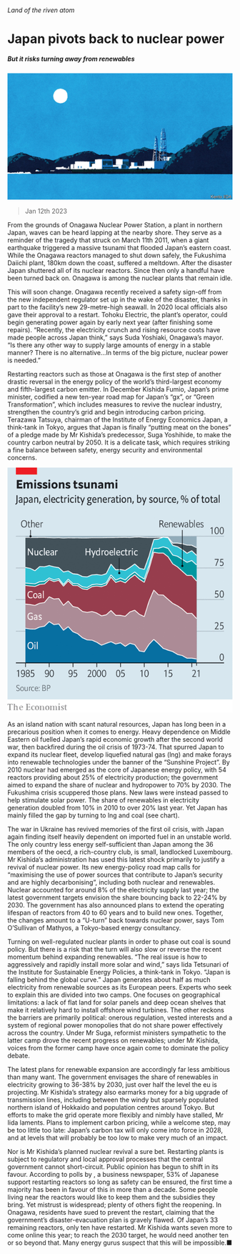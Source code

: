 ###### Land of the riven atom

# Japan pivots back to nuclear power 

##### But it risks turning away from renewables 

![image](images/20230114_ASD001.jpg) 

> Jan 12th 2023 

From the grounds of Onagawa Nuclear Power Station, a plant in northern Japan, waves can be heard lapping at the nearby shore. They serve as a reminder of the tragedy that struck on March 11th 2011, when a giant earthquake triggered a massive tsunami that flooded Japan’s eastern coast. While the Onagawa reactors managed to shut down safely, the Fukushima Daiichi plant, 180km down the coast, suffered a meltdown. After the disaster Japan shuttered all of its nuclear reactors. Since then only a handful have been turned back on. Onagawa is among the nuclear plants that remain idle.

This will soon change. Onagawa recently received a safety sign-off from the new independent regulator set up in the wake of the disaster, thanks in part to the facility’s new 29-metre-high seawall. In 2020 local officials also gave their approval to a restart. Tohoku Electric, the plant’s operator, could begin generating power again by early next year (after finishing some repairs). “Recently, the electricity crunch and rising resource costs have made people across Japan think,” says Suda Yoshiaki, Onagawa’s mayor. “Is there any other way to supply large amounts of energy in a stable manner? There is no alternative…In terms of the big picture, nuclear power is needed.”

Restarting reactors such as those at Onagawa is the first step of another drastic reversal in the energy policy of the world’s third-largest economy and fifth-largest carbon emitter. In December Kishida Fumio, Japan’s prime minister, codified a new ten-year road map for Japan’s “gx”, or “Green Transformation”, which includes measures to revive the nuclear industry, strengthen the country’s grid and begin introducing carbon pricing. Terazawa Tatsuya, chairman of the Institute of Energy Economics Japan, a think-tank in Tokyo, argues that Japan is finally “putting meat on the bones” of a pledge made by Mr Kishida’s predecessor, Suga Yoshihide, to make the country carbon neutral by 2050. It is a delicate task, which requires striking a fine balance between safety, energy security and environmental concerns. 

![image](images/20230114_ASC346.png) 


As an island nation with scant natural resources, Japan has long been in a precarious position when it comes to energy. Heavy dependence on Middle Eastern oil fuelled Japan’s rapid economic growth after the second world war, then backfired during the oil crisis of 1973-74. That spurred Japan to expand its nuclear fleet, develop liquefied natural gas (lng) and make forays into renewable technologies under the banner of the “Sunshine Project”. By 2010 nuclear had emerged as the core of Japanese energy policy, with 54 reactors providing about 25% of electricity production; the government aimed to expand the share of nuclear and hydropower to 70% by 2030. The Fukushima crisis scuppered those plans. New laws were instead passed to help stimulate solar power. The share of renewables in electricity generation doubled from 10% in 2010 to over 20% last year. Yet Japan has mainly filled the gap by turning to lng and coal (see chart). 

The war in Ukraine has revived memories of the first oil crisis, with Japan again finding itself heavily dependent on imported fuel in an unstable world. The only country less energy self-sufficient than Japan among the 36 members of the oecd, a rich-country club, is small, landlocked Luxembourg. Mr Kishida’s administration has used this latest shock primarily to justify a revival of nuclear power. Its new energy-policy road map calls for “maximising the use of power sources that contribute to Japan’s security and are highly decarbonising”, including both nuclear and renewables. Nuclear accounted for around 8% of the electricity supply last year; the latest government targets envision the share bouncing back to 22-24% by 2030. The government has also announced plans to extend the operating lifespan of reactors from 40 to 60 years and to build new ones. Together, the changes amount to a “U-turn” back towards nuclear power, says Tom O’Sullivan of Mathyos, a Tokyo-based energy consultancy. 

Turning on well-regulated nuclear plants in order to phase out coal is sound policy. But there is a risk that the turn will also slow or reverse the recent momentum behind expanding renewables. “The real issue is how to aggressively and rapidly install more solar and wind,” says Iida Tetsunari of the Institute for Sustainable Energy Policies, a think-tank in Tokyo. “Japan is falling behind the global curve.” Japan generates about half as much electricity from renewable sources as its European peers. Experts who seek to explain this are divided into two camps. One focuses on geographical limitations: a lack of flat land for solar panels and deep ocean shelves that make it relatively hard to install offshore wind turbines. The other reckons the barriers are primarily political: onerous regulation, vested interests and a system of regional power monopolies that do not share power effectively across the country. Under Mr Suga, reformist ministers sympathetic to the latter camp drove the recent progress on renewables; under Mr Kishida, voices from the former camp have once again come to dominate the policy debate. 

The latest plans for renewable expansion are accordingly far less ambitious than many want. The government envisages the share of renewables in electricity growing to 36-38% by 2030, just over half the level the eu is projecting. Mr Kishida’s strategy also earmarks money for a big upgrade of transmission lines, including between the windy but sparsely populated northern island of Hokkaido and population centres around Tokyo. But efforts to make the grid operate more flexibly and nimbly have stalled, Mr Iida laments. Plans to implement carbon pricing, while a welcome step, may be too little too late: Japan’s carbon tax will only come into force in 2028, and at levels that will probably be too low to make very much of an impact. 

Nor is Mr Kishida’s planned nuclear revival a sure bet. Restarting plants is subject to regulatory and local approval processes that the central government cannot short-circuit. Public opinion has begun to shift in its favour. According to polls by , a business newspaper, 53% of Japanese support restarting reactors so long as safety can be ensured, the first time a majority has been in favour of this in more than a decade. Some people living near the reactors would like to keep them and the subsidies they bring. Yet mistrust is widespread; plenty of others fight the reopening. In Onagawa, residents have sued to prevent the restart, claiming that the government’s disaster-evacuation plan is gravely flawed. Of Japan’s 33 remaining reactors, only ten have restarted. Mr Kishida wants seven more to come online this year; to reach the 2030 target, he would need another ten or so beyond that. Many energy gurus suspect that this will be impossible.■


